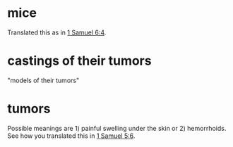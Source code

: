 # mice

Translated this as in [1 Samuel 6:4](../06/04.md).

# castings of their tumors

"models of their tumors"

# tumors

Possible meanings are 1) painful swelling under the skin or 2) hemorrhoids. See how you translated this in [1 Samuel 5:6](../05/06.md).

